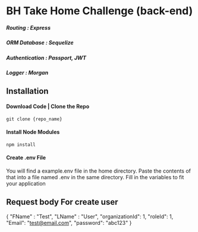 # BH Take Home Challenge (back-end)

##### Routing         : Express
##### ORM Database    : Sequelize
##### Authentication  : Passport, JWT
##### Logger  : Morgan

## Installation

#### Download Code | Clone the Repo

```
git clone {repo_name}
```

#### Install Node Modules
```
npm install
```

#### Create .env File
You will find a example.env file in the home directory. Paste the contents of that into a file named .env in the same directory. 
Fill in the variables to fit your application


## Request body For create user

{
"FName" : "Test",
"LName" : "User",
"organizationId": 1,
"roleId": 1,
"Email": "test@email.com",
"password": "abc123"
}

